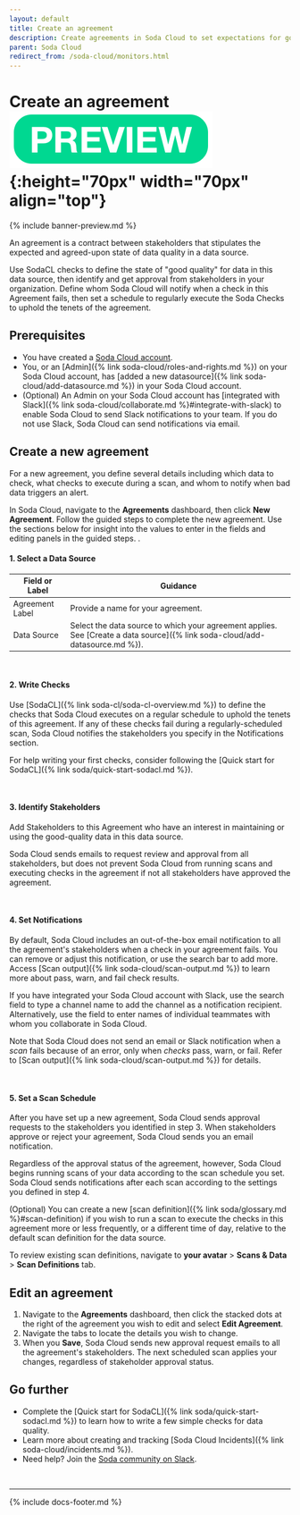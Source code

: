 ```yaml
---
layout: default
title: Create an agreement
description: Create agreements in Soda Cloud to set expectations for good-quality data.
parent: Soda Cloud
redirect_from: /soda-cloud/monitors.html
---
```


# Create an agreement![preview](/assets/images/preview.png){:height="70px" width="70px" align="top"}

{% include banner-preview.md %}

An agreement is a contract between stakeholders that stipulates the expected and agreed-upon state of data quality in a data source. 

Use SodaCL checks to define the state of "good quality" for data in this data source, then identify and get approval from stakeholders in your organization. Define whom Soda Cloud will notify when a check in this Agreement fails, then set a schedule to regularly execute the Soda Checks to uphold the tenets of the agreement.

## Prerequisites

* You have created a <a href="https://cloud.soda.io/signup" target="_blank">Soda Cloud account</a>.
* You, or an [Admin]({% link soda-cloud/roles-and-rights.md %}) on your Soda Cloud account, has [added a new datasource]({% link soda-cloud/add-datasource.md %}) in your Soda Cloud account.
* (Optional) An Admin on your Soda Cloud account has [integrated with Slack]({% link soda-cloud/collaborate.md %}#integrate-with-slack) to enable Soda Cloud to send Slack notifications to your team. If you do not use Slack, Soda Cloud can send notifications via email.

## Create a new agreement

For a new agreement, you define several details including which data to check, what checks to execute during a scan, and whom to notify when bad data triggers an alert.

In Soda Cloud, navigate to the **Agreements** dashboard, then click **New Agreement**. Follow the guided steps to complete the new agreement. Use the sections below for insight into the values to enter in the fields and editing panels in the guided steps. .  

#### 1. Select a Data Source

| Field or Label  | Guidance |
| -----------------  | ----------- |
| Agreement Label  | Provide a name for your agreement. |
| Data Source | Select the data source to which your agreement applies. See [Create a data source]({% link soda-cloud/add-datasource.md %}).|

<br />

#### 2. Write Checks

Use [SodaCL]({% link soda-cl/soda-cl-overview.md %}) to define the checks that Soda Cloud executes on a regular schedule to uphold the tenets of this agreement. If any of these checks fail during a regularly-scheduled scan, Soda Cloud notifies the stakeholders you specify in the Notifications section.

For help writing your first checks, consider following the [Quick start for SodaCL]({% link soda/quick-start-sodacl.md %}).

<br />

#### 3. Identify Stakeholders

Add Stakeholders to this Agreement who have an interest in maintaining or using the good-quality data in this data source. 

Soda Cloud sends emails to request review and approval from all stakeholders, but does not prevent Soda Cloud from running scans and executing checks in the agreement if not all stakeholders have approved the agreement.

<br />

#### 4. Set Notifications

By default, Soda Cloud includes an out-of-the-box email notification to all the agreement's stakeholders when a check in your agreement fails. You can remove or adjust this notification, or use the search bar to add more. Access [Scan output]({% link soda-cloud/scan-output.md %}) to learn more about pass, warn, and fail check results.

If you have integrated your Soda Cloud account with Slack, use the search field to type a channel name to add the channel as a notification recipient. Alternatively, use the field to enter names of individual teammates with whom you collaborate in Soda Cloud.

Note that Soda Cloud does not send an email or Slack notification when a *scan* fails because of an error, only when *checks* pass, warn, or fail. Refer to [Scan output]({% link soda-cloud/scan-output.md %}) for details.

<br />

#### 5. Set a Scan Schedule

After you have set up a new agreement, Soda Cloud sends approval requests to the stakeholders you identified in step 3. When stakeholders approve or reject your agreement, Soda Cloud sends you an email notification.

Regardless of the approval status of the agreement, however, Soda Cloud begins running scans of your data according to the scan schedule you set. Soda Cloud sends notifications after each scan according to the settings you defined in step 4. 

(Optional) You can create a new [scan definition]({% link soda/glossary.md %}#scan-definition) if you wish to run a scan to execute the checks in this agreement more or less frequently, or a different time of day, relative to the default scan definition for the data source. 

To review existing scan definitions, navigate to **your avatar** > **Scans & Data** > **Scan Definitions** tab. 


## Edit an agreement

1. Navigate to the **Agreements** dashboard, then click the stacked dots at the right of the agreement you wish to edit and select **Edit Agreement**.
2. Navigate the tabs to locate the details you wish to change.  
3. When you **Save**, Soda Cloud sends new approval request emails to all the agreement's stakeholders.  The next scheduled scan applies your changes, regardless of stakeholder approval status.


## Go further

* Complete the [Quick start for SodaCL]({% link soda/quick-start-sodacl.md %}) to learn how to write a few simple checks for data quality.
* Learn more about creating and tracking [Soda Cloud Incidents]({% link soda-cloud/incidents.md %}).
* Need help? Join the <a href="http://community.soda.io/slack" target="_blank"> Soda community on Slack</a>.
<br />

---
{% include docs-footer.md %}